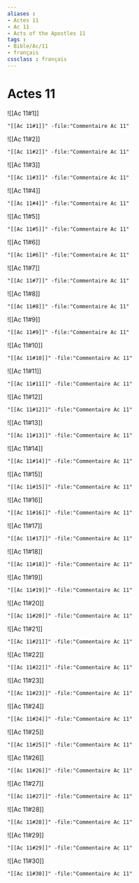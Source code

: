 ```yaml
---
aliases : 
- Actes 11
- Ac 11
- Acts of the Apostles 11
tags : 
- Bible/Ac/11
- français
cssclass : français
---
```


# Actes 11

![[Ac 11#1]]

```query
"[[Ac 11#1]]" -file:"Commentaire Ac 11"
```

![[Ac 11#2]]

```query
"[[Ac 11#2]]" -file:"Commentaire Ac 11"
```

![[Ac 11#3]]

```query
"[[Ac 11#3]]" -file:"Commentaire Ac 11"
```

![[Ac 11#4]]

```query
"[[Ac 11#4]]" -file:"Commentaire Ac 11"
```

![[Ac 11#5]]

```query
"[[Ac 11#5]]" -file:"Commentaire Ac 11"
```

![[Ac 11#6]]

```query
"[[Ac 11#6]]" -file:"Commentaire Ac 11"
```

![[Ac 11#7]]

```query
"[[Ac 11#7]]" -file:"Commentaire Ac 11"
```

![[Ac 11#8]]

```query
"[[Ac 11#8]]" -file:"Commentaire Ac 11"
```

![[Ac 11#9]]

```query
"[[Ac 11#9]]" -file:"Commentaire Ac 11"
```

![[Ac 11#10]]

```query
"[[Ac 11#10]]" -file:"Commentaire Ac 11"
```

![[Ac 11#11]]

```query
"[[Ac 11#11]]" -file:"Commentaire Ac 11"
```

![[Ac 11#12]]

```query
"[[Ac 11#12]]" -file:"Commentaire Ac 11"
```

![[Ac 11#13]]

```query
"[[Ac 11#13]]" -file:"Commentaire Ac 11"
```

![[Ac 11#14]]

```query
"[[Ac 11#14]]" -file:"Commentaire Ac 11"
```

![[Ac 11#15]]

```query
"[[Ac 11#15]]" -file:"Commentaire Ac 11"
```

![[Ac 11#16]]

```query
"[[Ac 11#16]]" -file:"Commentaire Ac 11"
```

![[Ac 11#17]]

```query
"[[Ac 11#17]]" -file:"Commentaire Ac 11"
```

![[Ac 11#18]]

```query
"[[Ac 11#18]]" -file:"Commentaire Ac 11"
```

![[Ac 11#19]]

```query
"[[Ac 11#19]]" -file:"Commentaire Ac 11"
```

![[Ac 11#20]]

```query
"[[Ac 11#20]]" -file:"Commentaire Ac 11"
```

![[Ac 11#21]]

```query
"[[Ac 11#21]]" -file:"Commentaire Ac 11"
```

![[Ac 11#22]]

```query
"[[Ac 11#22]]" -file:"Commentaire Ac 11"
```

![[Ac 11#23]]

```query
"[[Ac 11#23]]" -file:"Commentaire Ac 11"
```

![[Ac 11#24]]

```query
"[[Ac 11#24]]" -file:"Commentaire Ac 11"
```

![[Ac 11#25]]

```query
"[[Ac 11#25]]" -file:"Commentaire Ac 11"
```

![[Ac 11#26]]

```query
"[[Ac 11#26]]" -file:"Commentaire Ac 11"
```

![[Ac 11#27]]

```query
"[[Ac 11#27]]" -file:"Commentaire Ac 11"
```

![[Ac 11#28]]

```query
"[[Ac 11#28]]" -file:"Commentaire Ac 11"
```

![[Ac 11#29]]

```query
"[[Ac 11#29]]" -file:"Commentaire Ac 11"
```

![[Ac 11#30]]

```query
"[[Ac 11#30]]" -file:"Commentaire Ac 11"
```

